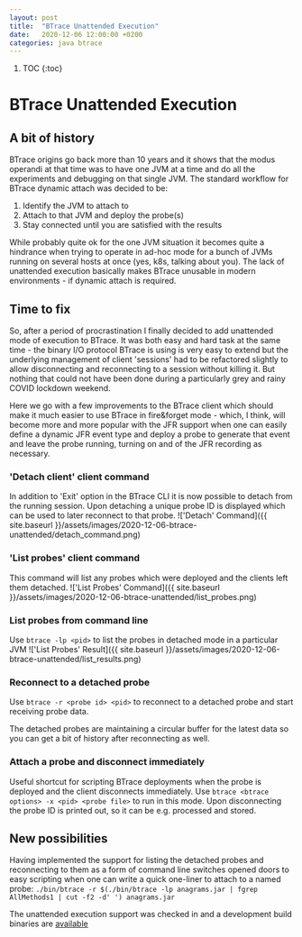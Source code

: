 ```yaml
---
layout: post
title:  "BTrace Unattended Execution"
date:   2020-12-06 12:00:00 +0200
categories: java btrace
---
```


1. TOC
{:toc}

# BTrace Unattended Execution
## A bit of history
BTrace origins go back more than 10 years and it shows that the modus operandi at that time was to have one JVM at 
a time and do all the experiments and debugging on that single JVM.
The standard workflow for BTrace dynamic attach was decided to be:

1. Identify the JVM to attach to
2. Attach to that JVM and deploy the probe(s)
3. Stay connected until you are satisfied with the results

While probably quite ok for the one JVM situation it becomes quite a hindrance when trying to operate in ad-hoc mode for 
a bunch of JVMs running on several hosts at once (yes, k8s, talking about you). The lack of unattended execution basically 
makes BTrace unusable in modern environments - if dynamic attach is required.

## Time to fix
So, after a period of procrastination I finally decided to add unattended mode of execution to BTrace. It was both easy and 
hard task at the same time - the binary I/O protocol BTrace is using is very easy to extend but the underlying management of 
client 'sessions' had to be refactored slightly to allow disconnecting and reconnecting to a session without killing it. 
But nothing that could not have been done during a particularly grey and rainy COVID lockdown weekend.

Here we go with a few improvements to the BTrace client which should make it much easier to use BTrace in fire&forget mode - 
which, I think, will become more and more popular with the JFR support when one can easily define a dynamic JFR event type and 
deploy a probe to generate that event and leave the probe running, turning on and of the JFR recording as necessary.

### 'Detach client' client command
In addition to 'Exit' option in the BTrace CLI it is now possible to detach from the running session.
Upon detaching a unique probe ID is displayed which can be used to later reconnect to that probe.
!['Detach' Command]({{ site.baseurl }}/assets/images/2020-12-06-btrace-unattended/detach_command.png)

### 'List probes' client command
This command will list any probes which were deployed and the clients left them detached.
!['List Probes' Command]({{ site.baseurl }}/assets/images/2020-12-06-btrace-unattended/list_probes.png)

### List probes from command line
Use `btrace -lp <pid>` to list the probes in detached mode in a particular JVM
!['List Probes' Result]({{ site.baseurl }}/assets/images/2020-12-06-btrace-unattended/list_results.png)

### Reconnect to a detached probe
Use `btrace -r <probe id> <pid>` to reconnect to a detached probe and start receiving probe data.

The detached probes are maintaining a circular buffer for the latest data so you can get a bit of history after reconnecting as well.

### Attach a probe and disconnect immediately
Useful shortcut for scripting BTrace deployments when the probe is deployed and the client disconnects immediately.
Use `btrace <btrace options> -x <pid> <probe file>` to run in this mode. 
Upon disconnecting the probe ID is printed out, so it can be e.g. processed and stored.

## New possibilities
Having implemented the support for listing the detached probes and reconnecting to them as a form of command line switches 
opened doors to easy scripting when one can write a quick one-liner to attach to a named probe:
`./bin/btrace -r $(./bin/btrace -lp anagrams.jar | fgrep AllMethods1 | cut -f2 -d' ') anagrams.jar`


The unattended execution support was checked in and a development build binaries are [available](https://github.com/btraceio/btrace/actions/runs/394037357)